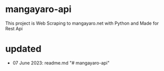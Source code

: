 # mangayaro-api

This project is Web Scraping to mangayaro.net with Python and Made for Rest Api

# updated

- 07 June 2023: readme.md
"# mangayaro-api" 
